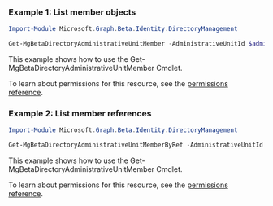### Example 1: List member objects

```powershell
Import-Module Microsoft.Graph.Beta.Identity.DirectoryManagement

Get-MgBetaDirectoryAdministrativeUnitMember -AdministrativeUnitId $administrativeUnitId
```
This example shows how to use the Get-MgBetaDirectoryAdministrativeUnitMember Cmdlet.

To learn about permissions for this resource, see the [permissions reference](/graph/permissions-reference).

### Example 2: List member references

```powershell
Import-Module Microsoft.Graph.Beta.Identity.DirectoryManagement

Get-MgBetaDirectoryAdministrativeUnitMemberByRef -AdministrativeUnitId $administrativeUnitId
```
This example shows how to use the Get-MgBetaDirectoryAdministrativeUnitMember Cmdlet.

To learn about permissions for this resource, see the [permissions reference](/graph/permissions-reference).

